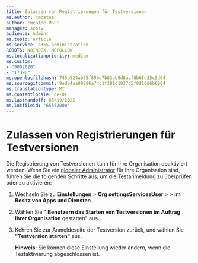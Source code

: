```yaml
---
title: Zulassen von Registrierungen für Testversionen
ms.author: cmcatee
author: cmcatee-MSFT
manager: scotv
audience: Admin
ms.topic: article
ms.service: o365-administration
ROBOTS: NOINDEX, NOFOLLOW
ms.localizationpriority: medium
ms.custom:
- "9002620"
- "17390"
ms.openlocfilehash: 745b524ab35f89bd7b83bb9d8acf8b0fe35c5d64
ms.sourcegitcommit: 9edb4aa99886a74c1f391d1927d5f8d16d6b6904
ms.translationtype: MT
ms.contentlocale: de-DE
ms.lasthandoff: 05/19/2022
ms.locfileid: "65552000"
---
```

# <a name="allow-trial-sign-ups"></a>Zulassen von Registrierungen für Testversionen

Die Registrierung von Testversionen kann für Ihre Organisation deaktiviert werden. Wenn Sie ein [globaler Administrator](https://docs.microsoft.com/azure/active-directory/roles/permissions-reference#global-administrator) für Ihre Organisation sind, führen Sie die folgenden Schritte aus, um die Testanmeldung zu überprüfen oder zu aktivieren:

1. Wechseln Sie zu **Einstellungen** >  **Org** **settingsServicesUser** >  >  **im Besitz von Apps und Diensten**.
1. Wählen Sie " **Benutzern das Starten von Testversionen im Auftrag Ihrer Organisation** gestatten" aus.
1. Kehren Sie zur Anmeldeseite der Testversion zurück, und wählen Sie **"Testversion starten"** aus.

    **Hinweis**: Sie können diese Einstellung wieder ändern, wenn die Testaktivierung abgeschlossen ist.